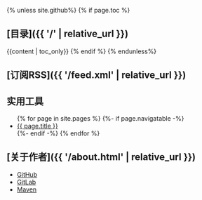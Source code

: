 {% unless site.github%}
{% if page.toc %}
## [目录]({{ '/' | relative_url }})

{{content | toc_only}}
{% endif %}
{% endunless%}

## [订阅RSS]({{ '/feed.xml' | relative_url }})

## 实用工具

<ul>
{% for page in site.pages %}
  {%- if page.navigatable -%}
  <li><a href="{{ page.url | relative_url }}">{{ page.title }}</a></li>
  {%- endif -%}
{% endfor %}
</ul>

## [关于作者]({{ '/about.html' | relative_url }})

- [GitHub](https://github.com/chungkwong)
- [GitLab](https://gitlab.com/chungkwong)
- [Maven](http://mvnrepository.com/artifact/com.github.chungkwong)



